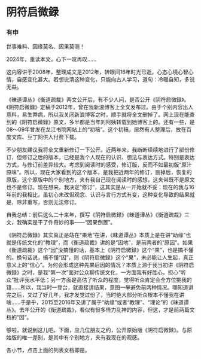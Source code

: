 # 阴符启微録

### 有申

世事难料、因缘莫名、因果莫测！

2024年，重读本文，心下一叹再叹……

这内容讲于2008年，整理成文是2012年，转眼间16年时光已逝，心态心境心智心情，自感变化甚大。若想说清这种变化，只能向古人学习，道句：冷暖自知，多说无益。

《昧道谭丛》《衡道疏裁》两文公开后，有不少人问，是否公开《阴符启微録》。《阴符启微録》定稿于2012年，曾在我新浪博客上全文发布过。由于个别内容出人意料，易生弊病，所以我关闭新浪博客之时，顺手就将全文删掉了。网上现在能查到的《阴符启微録》原文，多半都是当年刘阿姨转载到她博客上的。还有一些，是08～09年曾发在龙江书院网站上的“初稿”。这个初稿，居然有人整理后，放在百度文库、豆丁网供人付费下载。

不少朋友建议我将全文重新修订一下公开。近两年来，我断断续续地进行了部份修订，但修订之后的版本，已经是我个人现在的认识、想法与表达方式。特别是表达方式，与修订前差异较大。考虑到阅读时的感受，修订版，反而不如最初版“原汁原味”。所以，现在大家看到的这个版本，是我把近两年的修订，删掉后，恢复的原版。这个原版中的个别地方，夹有我自己现在阅读时的感想，这夹带既不是原文也不是修订。现在想来，我决定“修订”，这其实是从一开始就不妥：现在的我与16年前的我相比，虽初心未改但观念、认识与言行方式有变，这种变化导致的结果就是，除非重写，否则无法修订。

自我总结：前后这么二十来年，撰写《阴符启微録》《昧道谭丛》《衡道疏裁》三文，我确实是干了件奇妙的事——“因果倒置”。

《阴符启微録》其实真正是站在“果地”在讲，《昧道谭丛》本质上是在讲“助缘”也就是传统文化的“教理”，而《衡道疏裁》讲的是“因地”，是前两者的“原因”。如果《衡道疏裁》这个“因”没搞懂的话，基本上《阴符启微録》这个“果”，也是搞不懂的。换句话说，搞不懂“因”，则《阴符启微録》这个“果”，未必能让人生起，真正意义上的“信心”。为何会形成这种先果后因的情况？本质上源于我当初讲《阴符启微録》之时，是我“第一次”面对公众聊传统文化，一方面我有好胜心，担心“听众”批评我水平低；另一方面是高估了听众的程度，觉得听众肯定会全方位挑我的错……所以，我当时一登台，就直接讲结果，意图一举避免前两种情况。哪知道讲完之后，又过了好几年，我才发觉过份了，当时绝大部分听众根本不懂我在讲啥……于是乎，2015至2016年又讲了属于“助缘”或者“教理”、“理论”的《昧道谭丛》。去年公开的《衡道疏裁》，看似有很多怪力乱神的内容，但这，才是前两篇文档的“因”。

够啦，就说到这儿吧。下面，应几位朋友之约，公开原始版《阴符启微録》。与原始版的唯一差别，是其中有个别地方，夹有我现在的观感。

各小节，点击上面的列表文档即是。
